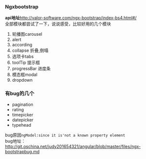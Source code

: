 ### Ngxbootstrap
**api地址**http://valor-software.com/ngx-bootstrap/index-bs4.html#/ <br>
全部模块都尝试了一下，说说感受，比较好用的几个模块
1. 轮播图carousel
2. alert
1. according
1. collapse 折叠,倒塌
1. 选项卡tabs
1. toolTip 提示框
1. progressBar 进度条
1. 模态框modal
1. dropdown

### 有bug的几个
- pagination
- rating
- timepicker
- datepicker
- typehead

bug原因`ngModel:since it is'not a known property element`<br>
bug地址： http://git.oschina.net/judy201654321/angular/blob/master/files/ngx-bootstrapbug.md
